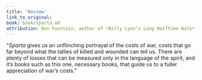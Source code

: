 ```yaml
---
title: 'Review'
link_to_original:
book: book/sparta.md
attribution: Ben Fountain, author of *Billy Lynn’s Long Halftime Walk*, winner of the National Book Critics Circle Fiction Award
---
```

"*Sparta* gives us an unflinching portrayal of the costs of war, costs that go far beyond what the tallies of killed and wounded can tell us. There are plenty of losses that can be measured only in the language of the spirit, and it’s books such as this one, necessary books, that guide us to a fuller appreciation of war’s costs."

